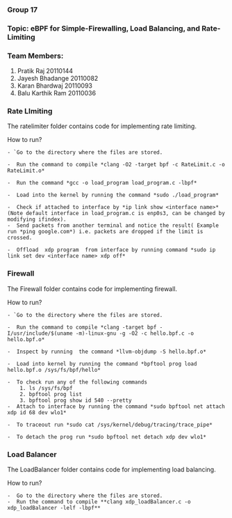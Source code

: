 ### Group 17 
### Topic: eBPF for Simple-Firewalling, Load Balancing, and Rate-Limiting
###  Team Members:
1. Pratik Raj               20110144
2. Jayesh Bhadange    20110082
3. Karan Bhardwaj       20110093
4. Balu Karthik Ram     20110036

### Rate LImiting
The ratelimiter folder contains code for implementing rate limiting. 


How to run?


  
    - `Go to the directory where the files are stored.
    
    -  Run the command to compile *clang -O2 -target bpf -c RateLimit.c -o RateLimit.o*
    
    -  Run the command *gcc -o load_program load_program.c -lbpf*
    
    -  Load into the kernel by running the command *sudo ./load_program*
    
    -  Check if attached to interface by *ip link show <interface name>* (Note default interface in load_program.c is enp0s3, can be changed by modifying ifindex).
    -  Send packets from another terminal and notice the result( Example run *ping google.com*) i.e. packets are dropped if the limit is crossed.
       
    -  Offload  xdp program  from interface by running command *sudo ip link set dev <interface name> xdp off*

   
### Firewall
The Firewall folder contains code for implementing firewall. 


How to run?


    - `Go to the directory where the files are stored.
    
    -  Run the command to compile *clang -target bpf -I/usr/include/$(uname -m)-linux-gnu -g -O2 -c hello.bpf.c -o hello.bpf.o*
    
    -  Inspect by running  the command *llvm-objdump -S hello.bpf.o*
    
    -  Load into kernel by running the command *bpftool prog load hello.bpf.o /sys/fs/bpf/hello*
    
    -  To check run any of the following commands
        1. ls /sys/fs/bpf
        2. bpftool prog list
        3. bpftool prog show id 540 --pretty
    -  Attach to interface by running the command *sudo bpftool net attach xdp id 68 dev wlo1*
       
    -  To traceout run *sudo cat /sys/kernel/debug/tracing/trace_pipe*

    -  To detach the prog run *sudo bpftool net detach xdp dev wlo1*

   

### Load Balancer
The LoadBalancer folder contains code for implementing load balancing.

How to run?


    -  Go to the directory where the files are stored.
    -  Run the command to compile **clang xdp_loadBalancer.c -o xdp_loadBalancer -lelf -lbpf**
